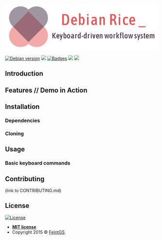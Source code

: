 ![Project logo](rice_logo.png)

[![Debian version](https://img.shields.io/badge/Debian%20Stable-v9.8-brightgreen.svg)](https://www.debian.org/releases/stable/)
![](https://img.shields.io/github/commit-activity/w/feintgs/debian-rice.svg)
[![Badges](http://img.shields.io/:badges-7/7-ff6799.svg)](https://github.com/badges/badgerbadgerbadger)
![](https://img.shields.io/github/followers/feintgs.svg?style=social)
![](https://img.shields.io/twitter/follow/feintgs.svg?style=social)

## Introduction

## Features // Demo in Action

## Installation

### Dependencies

### Cloning

## Usage

### Basic keyboard commands

## Contributing
(link to CONTRIBUTING.md)

## License

[![License](http://img.shields.io/:license-mit-blue.svg?style=flat-square)](http://badges.mit-license.org)

- **[MIT license](http://opensource.org/licenses/mit-license.php)**
- Copyright 2015 © <a href="https://github.com/feintgs" target="_blank">FeintGS</a>.
